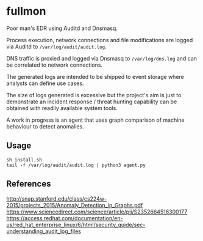 # fullmon

Poor man's EDR using Auditd and Dnsmasq. 

Process execution, network connections and file modifications are logged via Auditd to `/var/log/audit/audit.log`.

DNS traffic is proxied and logged via Dnsmasq to `/var/log/dns.log` and can be correlated to network connections.

The generated logs are intended to be shipped to event storage where analysts can define use cases.

The size of logs generated is excessive but the project's aim is just to demonstrate an incident response / threat hunting capability can be obtained with readily available system tools.

A work in progress is an agent that uses graph comparison of machine behaviour to detect anomalies.

## Usage

```
sh install.sh
tail -f /var/log/audit/audit.log | python3 agent.py
```

## References

http://snap.stanford.edu/class/cs224w-2015/projects_2015/Anomaly_Detection_in_Graphs.pdf
https://www.sciencedirect.com/science/article/pii/S2352664516300177
https://access.redhat.com/documentation/en-us/red_hat_enterprise_linux/6/html/security_guide/sec-understanding_audit_log_files
